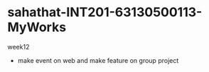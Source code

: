 # sahathat-INT201-63130500113-MyWorks
week12
 - make event on web and make feature on group project
